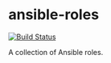 # ansible-roles

[![Build Status](https://travis-ci.org/craighurley/ansible-roles.svg?branch=master)](https://travis-ci.org/craighurley/ansible-roles)

A collection of Ansible roles.
